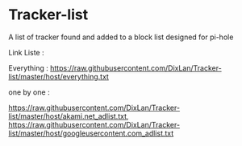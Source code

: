 # Tracker-list
A list of tracker found and added to a block list designed for pi-hole



Link Liste :

Everything : https://raw.githubusercontent.com/DixLan/Tracker-list/master/host/everything.txt

one by one :

https://raw.githubusercontent.com/DixLan/Tracker-list/master/host/akami.net_adlist.txt, https://raw.githubusercontent.com/DixLan/Tracker-list/master/host/googleusercontent.com_adlist.txt
